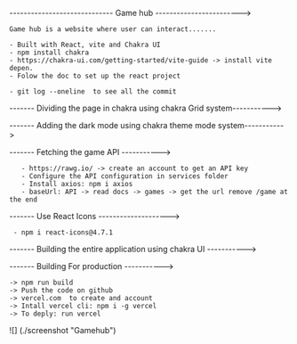 ----------------------------- Game hub ------------------------>
  
    Game hub is a website where user can interact.......

    - Built with React, vite and Chakra UI
    - npm install chakra
    - https://chakra-ui.com/getting-started/vite-guide -> install vite depen.
    - Folow the doc to set up the react project

    - git log --oneline  to see all the commit 

------- Dividing the page in chakra using chakra Grid system----------->

------- Adding the dark mode using chakra theme mode system----------->

------- Fetching the game API ----------->
 
       - https://rawg.io/ -> create an account to get an API key
       - Configure the API configuration in services folder
       - Install axios: npm i axios
       - baseUrl: API -> read docs -> games -> get the url remove /game at the end

------- Use React Icons -------------------->

     - npm i react-icons@4.7.1

------- Building the entire application using chakra UI ----------->

------- Building For production ----------->

    -> npm run build
    -> Push the code on github
    -> vercel.com  to create and account
    -> Intall vercel cli: npm i -g vercel
    -> To deply: run vercel

![] (./screenshot "Gamehub")

